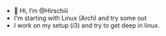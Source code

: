 - 👋 Hi, I’m @Hirschiii
- I'm starting with Linux (Arch) and try some out
- I work on my setup (i3) and try to get deep in linux.

<!---
Hirschiii/Hirschiii is a ✨ special ✨ repository because its `README.md` (this file) appears on your GitHub profile.
You can click the Preview link to take a look at your changes.
--->
